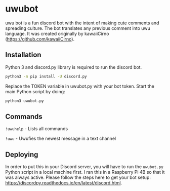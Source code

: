 # uwubot

uwu bot is a fun discord bot with the intent of making cute comments and spreading culture. The bot translates any previous comment into uwu language. It was created originally by kawaiiCirno (https://github.com/kawaiiCirno).

## Installation

Python 3 and discord.py library is required to run the discord bot.

```bash
python3 -m pip install -U discord.py
```

Replace the TOKEN variable in uwubot.py with your bot token.
Start the main Python script by doing:
```bash
python3 uwubot.py
```

## Commands
`!uwuhelp` - Lists all commands

`!uwu` - Uwufies the newest message in a text channel

## Deploying
In order to put this in your Discord server, you will have to run the `uwubot.py` Python script in a local machine first.
I ran this in a Raspberry Pi 4B so that it was always active.
Please follow the steps here to get your bot setup: https://discordpy.readthedocs.io/en/latest/discord.html.
